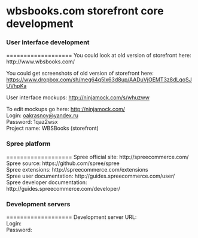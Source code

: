 <h1>wbsbooks.com storefront core development</h1>
<h3>User interface development</h3>
===================
You could look at old version of storefront here: http://www.wbsbooks.com/

You could get screenshots of old version of storefront here: https://www.dropbox.com/sh/meg64q5lx63d8up/AADuVjOEMT3z8dLqoSJUVhpKa

User interface mockups: http://ninjamock.com/s/whuzww

To edit mockups go here: http://ninjamock.com/<br/>
Login: oakrasnov@yandex.ru<br/>
Password: 1qaz2wsx<br/>
Project name: WBSBooks (storefront)

<h3>Spree platform</h3>
===================
Spree official site: http://spreecommerce.com/<br/>
Spree source: https://github.com/spree/spree<br/>
Spree extensions: http://spreecommerce.com/extensions<br/>
Spree user documentation: http://guides.spreecommerce.com/user/<br/>
Spree developer documentation: http://guides.spreecommerce.com/developer/

<h3>Development servers</h3>
===================
Development server URL: <br/>
Login: <br/>
Password: 
